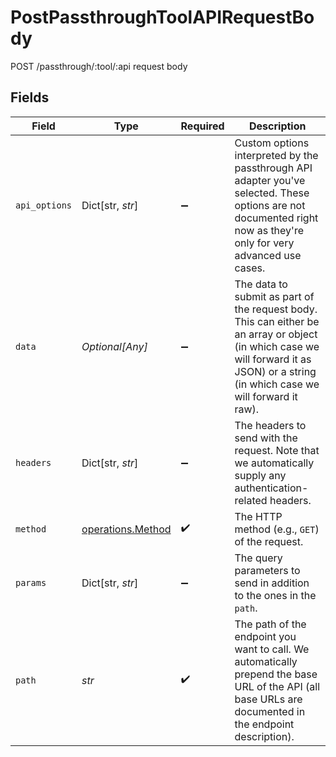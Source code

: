 # PostPassthroughToolAPIRequestBody

POST /passthrough/:tool/:api request body


## Fields

| Field                                                                                                                                                                                | Type                                                                                                                                                                                 | Required                                                                                                                                                                             | Description                                                                                                                                                                          |
| ------------------------------------------------------------------------------------------------------------------------------------------------------------------------------------ | ------------------------------------------------------------------------------------------------------------------------------------------------------------------------------------ | ------------------------------------------------------------------------------------------------------------------------------------------------------------------------------------ | ------------------------------------------------------------------------------------------------------------------------------------------------------------------------------------ |
| `api_options`                                                                                                                                                                        | Dict[str, *str*]                                                                                                                                                                     | :heavy_minus_sign:                                                                                                                                                                   | Custom options interpreted by the passthrough API adapter you've selected. These options are not documented right now as they're only for very advanced use cases.                   |
| `data`                                                                                                                                                                               | *Optional[Any]*                                                                                                                                                                      | :heavy_minus_sign:                                                                                                                                                                   | The data to submit as part of the request body. This can either be an array or object (in which case we will forward it as JSON) or a string (in which case we will forward it raw). |
| `headers`                                                                                                                                                                            | Dict[str, *str*]                                                                                                                                                                     | :heavy_minus_sign:                                                                                                                                                                   | The headers to send with the request. Note that we automatically supply any authentication-related headers.                                                                          |
| `method`                                                                                                                                                                             | [operations.Method](../../models/operations/method.md)                                                                                                                               | :heavy_check_mark:                                                                                                                                                                   | The HTTP method (e.g., `GET`) of the request.                                                                                                                                        |
| `params`                                                                                                                                                                             | Dict[str, *str*]                                                                                                                                                                     | :heavy_minus_sign:                                                                                                                                                                   | The query parameters to send in addition to the ones in the `path`.                                                                                                                  |
| `path`                                                                                                                                                                               | *str*                                                                                                                                                                                | :heavy_check_mark:                                                                                                                                                                   | The path of the endpoint you want to call. We automatically prepend the base URL of the API (all base URLs are documented in the endpoint description).                              |